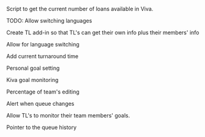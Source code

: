 Script to get the current number of loans available in Viva.

TODO:
Allow switching languages

Create TL add-in so that TL's can get their own info plus their members' info

Allow for language switching

Add current turnaround time

Personal goal setting

Kiva goal monitoring

Percentage of team's editing

Alert when queue changes 

Allow TL's to monitor their team members' goals.

Pointer to the queue history
